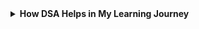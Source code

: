 <details>
  <summary><strong>How DSA Helps in My Learning Journey</strong></summary>

  <br/>

  - <strong>Backend Development:</strong>  
    DSA improves how I structure logic, handle large datasets, and build scalable, efficient systems (e.g., queues, caching, load balancing, etc.).

  <br/>

  - <strong>Artificial Intelligence & Machine Learning:</strong>  
    Algorithms and data structures are foundational for implementing model logic, managing data flow, and optimizing training performance (e.g., trees in decision trees, heaps in priority queues, graphs in neural nets).

  <br/>

  - <strong>Data Analytics:</strong>  
    Efficient data processing and manipulation often relies on core DSA concepts like hash maps, sorting, and searching algorithms.

  <br/>

  - <strong>IoT Systems:</strong>  
    Many IoT applications require optimized memory and real-time data handling—DSA helps manage sensor data, queues, and system logic efficiently.

  <br/>

  - <strong>OpenCV & Computer Vision:</strong>  
    Image processing benefits from graph traversal, matrix manipulation, and optimized data handling—all rooted in DSA.

</details>
